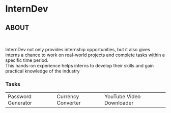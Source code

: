 # InternDev
## ABOUT
<br> <p> InternDev not only provides internship opportunities, but it also gives interns a chance to work on real-world projects and complete tasks within a specific time period.
<br> This hands-on experience helps interns to develop their skills and gain practical knowledge of the industry </p>
### Tasks
<table>
  <tr>
    <td>Password Generator</td>
    <td>Currency Converter</td>
    <td>YouTube Video Downloader</td>
  </tr>
</table>
